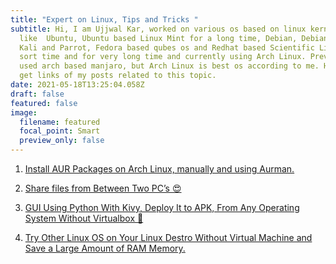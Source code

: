```yaml
---
title: "Expert on Linux, Tips and Tricks "
subtitle: Hi, I am Ujjwal Kar, worked on various os based on linux kernal,
  like  Ubuntu, Ubuntu based Linux Mint for a long time, Debian, Debian Based
  Kali and Parrot, Fedora based qubes os and Redhat based Scientific Linux for
  sort time and for very long time and currently using Arch Linux. Previously I
  used arch based manjaro, but Arch Linux is best os according to me. Here you
  get links of my posts related to this topic.
date: 2021-05-18T13:25:04.058Z
draft: false
featured: false
image:
  filename: featured
  focal_point: Smart
  preview_only: false
---
```

1. [Install AUR Packages on Arch Linux, manually and using Aurman.](https://ujjwalkar.medium.com/expert-on-linux-tips-and-tricks-series-by-ujjwal-kar-install-aur-packages-on-arch-linux-f91c6ff97f82)

2. [Share files from Between Two PC’s 😍](https://ujjwalkar.medium.com/share-files-from-between-two-pcs-778a1e5eb583)

3. [GUI Using Python With Kivy, Deploy It to APK, From Any Operating System Without Virtualbox 👐](https://medium.com/geekculture/gui-using-python-with-kivy-deploy-it-to-apk-from-any-operating-system-without-virtualbox-fe2268518286)

4. [Try Other Linux OS on Your Linux Destro Without Virtual Machine and Save a Large Amount of RAM Memory.](https://medium.com/geekculture/try-another-linux-environment-on-one-using-docker-without-virtual-box-or-its-alternative-which-86049c6cd7ae)
